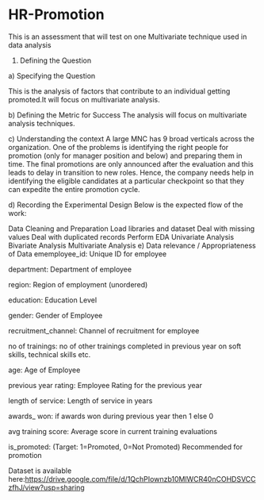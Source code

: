 # HR-Promotion
This is an assessment that will test on one Multivariate technique used in  data analysis

1. Defining the Question
 
a) Specifying the Question

This is the analysis of factors that contribute to an individual getting promoted.It will focus on multivariate analysis.

b) Defining the Metric for Success
The analysis will focus on multivariate analysis techniques.

c) Understanding the context
A large MNC has 9 broad verticals across the organization. One of the problems is identifying the right people for promotion (only for manager position and below) and preparing them in time. The final promotions are only announced after the evaluation and this leads to delay in transition to new roles. Hence, the company needs help in identifying the eligible candidates at a particular checkpoint so that they can expedite the entire promotion cycle.

d) Recording the Experimental Design
Below is the expected flow of the work:

Data Cleaning and Preparation
Load libraries and dataset
Deal with missing values
Deal with duplicated records
Perform EDA
Univariate Analysis
Bivariate Analysis
Multivariate Analysis
e) Data relevance / Appropriateness of Data
ememployee_id: Unique ID for employee

department: Department of employee

region: Region of employment (unordered)

education: Education Level

gender: Gender of Employee

recruitment_channel: Channel of recruitment for employee

no of trainings: no of other trainings completed in previous year on soft skills, technical skills etc.

age: Age of Employee

previous year rating: Employee Rating for the previous year

length of service: Length of service in years

awards_ won: if awards won during previous year then 1 else 0

avg training score: Average score in current training evaluations

is_promoted: (Target: 1=Promoted, 0=Not Promoted) Recommended for promotion

Dataset is available here:https://drive.google.com/file/d/1QchPIownzb10MlWCR40nCOHDSVCCzfhJ/view?usp=sharing
